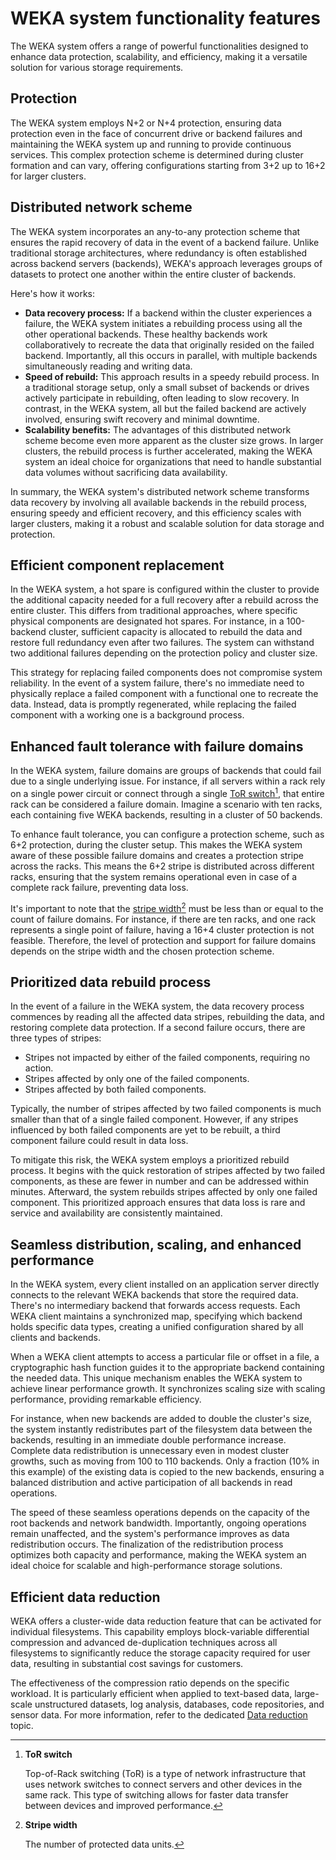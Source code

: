 # WEKA system functionality features



The WEKA system offers a range of powerful functionalities designed to enhance data protection, scalability, and efficiency, making it a versatile solution for various storage requirements.

## Protection

The WEKA system employs N+2 or N+4 protection, ensuring data protection even in the face of concurrent drive or backend failures and maintaining the WEKA system up and running to provide continuous services. This complex protection scheme is determined during cluster formation and can vary, offering configurations starting from 3+2 up to 16+2 for larger clusters.

## Distributed network scheme

The WEKA system incorporates an any-to-any protection scheme that ensures the rapid recovery of data in the event of a backend failure. Unlike traditional storage architectures, where redundancy is often established across backend servers (backends), WEKA's approach leverages groups of datasets to protect one another within the entire cluster of backends.

Here's how it works:

* **Data recovery process:** If a backend within the cluster experiences a failure, the WEKA system initiates a rebuilding process using all the other operational backends. These healthy backends work collaboratively to recreate the data that originally resided on the failed backend. Importantly, all this occurs in parallel, with multiple backends simultaneously reading and writing data.
* **Speed of rebuild:** This approach results in a speedy rebuild process. In a traditional storage setup, only a small subset of backends or drives actively participate in rebuilding, often leading to slow recovery. In contrast, in the WEKA system, all but the failed backend are actively involved, ensuring swift recovery and minimal downtime.
* **Scalability benefits:** The advantages of this distributed network scheme become even more apparent as the cluster size grows. In larger clusters, the rebuild process is further accelerated, making the WEKA system an ideal choice for organizations that need to handle substantial data volumes without sacrificing data availability.

In summary, the WEKA system's distributed network scheme transforms data recovery by involving all available backends in the rebuild process, ensuring speedy and efficient recovery, and this efficiency scales with larger clusters, making it a robust and scalable solution for data storage and protection.

## **Efficient component replacement**

In the WEKA system, a hot spare is configured within the cluster to provide the additional capacity needed for a full recovery after a rebuild across the entire cluster. This differs from traditional approaches, where specific physical components are designated hot spares. For instance, in a 100-backend cluster, sufficient capacity is allocated to rebuild the data and restore full redundancy even after two failures. The system can withstand two additional failures depending on the protection policy and cluster size.

This strategy for replacing failed components does not compromise system reliability. In the event of a system failure, there's no immediate need to physically replace a failed component with a functional one to recreate the data. Instead, data is promptly regenerated, while replacing the failed component with a working one is a background process.

## **Enhanced fault tolerance with failure domains**

In the WEKA system, failure domains are groups of backends that could fail due to a single underlying issue. For instance, if all servers within a rack rely on a single power circuit or connect through a single [ToR switch](#user-content-fn-1)[^1], that entire rack can be considered a failure domain. Imagine a scenario with ten racks, each containing five WEKA backends, resulting in a cluster of 50 backends.

To enhance fault tolerance, you can configure a protection scheme, such as 6+2 protection, during the cluster setup. This makes the WEKA system aware of these possible failure domains and creates a protection stripe across the racks. This means the 6+2 stripe is distributed across different racks, ensuring that the system remains operational even in case of a complete rack failure, preventing data loss.

It's important to note that the [stripe width](#user-content-fn-2)[^2] must be less than or equal to the count of failure domains. For instance, if there are ten racks, and one rack represents a single point of failure, having a 16+4 cluster protection is not feasible. Therefore, the level of protection and support for failure domains depends on the stripe width and the chosen protection scheme.

## Prioritized data rebuild process

In the event of a failure in the WEKA system, the data recovery process commences by reading all the affected data stripes, rebuilding the data, and restoring complete data protection. If a second failure occurs, there are three types of stripes:

* Stripes not impacted by either of the failed components, requiring no action.
* Stripes affected by only one of the failed components.
* Stripes affected by both failed components.

Typically, the number of stripes affected by two failed components is much smaller than that of a single failed component. However, if any stripes influenced by both failed components are yet to be rebuilt, a third component failure could result in data loss.

To mitigate this risk, the WEKA system employs a prioritized rebuild process. It begins with the quick restoration of stripes affected by two failed components, as these are fewer in number and can be addressed within minutes. Afterward, the system rebuilds stripes affected by only one failed component. This prioritized approach ensures that data loss is rare and service and availability are consistently maintained.

## **Seamless distribution, scaling, and enhanced performance**

In the WEKA system, every client installed on an application server directly connects to the relevant WEKA backends that store the required data. There's no intermediary backend that forwards access requests. Each WEKA client maintains a synchronized map, specifying which backend holds specific data types, creating a unified configuration shared by all clients and backends.

When a WEKA client attempts to access a particular file or offset in a file, a cryptographic hash function guides it to the appropriate backend containing the needed data. This unique mechanism enables the WEKA system to achieve linear performance growth. It synchronizes scaling size with scaling performance, providing remarkable efficiency.

For instance, when new backends are added to double the cluster's size, the system instantly redistributes part of the filesystem data between the backends, resulting in an immediate double performance increase. Complete data redistribution is unnecessary even in modest cluster growths, such as moving from 100 to 110 backends. Only a fraction (10% in this example) of the existing data is copied to the new backends, ensuring a balanced distribution and active participation of all backends in read operations.

The speed of these seamless operations depends on the capacity of the root backends and network bandwidth. Importantly, ongoing operations remain unaffected, and the system's performance improves as data redistribution occurs. The finalization of the redistribution process optimizes both capacity and performance, making the WEKA system an ideal choice for scalable and high-performance storage solutions.

## **Efficient data reduction**

WEKA offers a cluster-wide data reduction feature that can be activated for individual filesystems. This capability employs block-variable differential compression and advanced de-duplication techniques across all filesystems to significantly reduce the storage capacity required for user data, resulting in substantial cost savings for customers.

The effectiveness of the compression ratio depends on the specific workload. It is particularly efficient when applied to text-based data, large-scale unstructured datasets, log analysis, databases, code repositories, and sensor data. For more information, refer to the dedicated [Data reduction](../filesystems.md#data-reduction) topic.

[^1]: **ToR switch**

    Top-of-Rack switching (ToR) is a type of network infrastructure that uses network switches to connect servers and other devices in the same rack. This type of switching allows for faster data transfer between devices and improved performance.

[^2]: **Stripe width**

    The number of protected data units.
